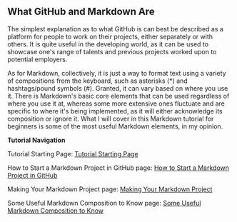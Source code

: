 ## What GitHub and Markdown Are

The simplest explanation as to what GitHub is can best be described as a platform for people to work on their projects, either
separately or with others. It is quite useful in the developing world, as it can be used to showcase one's range of talents
and previous projects worked upon to potential employers.

As for Markdown, collectively, it is just a way to format text using a variety of compositions from the keyboard, such as asterisks (*)
and hashtags/pound symbols (#). Granted, it can vary based on where you use it. There is Markdown's basic core elements that can be 
used regardless of where you use it at, whereas some more extensive ones fluctuate and are specific to where it's being implemented, 
as it will either acknowledge its composition or ignore it. What I will cover in this Markdown tutorial for beginners is some of the most
useful Markdown elements, in my opinion.

**Tutorial Navigation**
   
Tutorial Starting Page: [Tutorial Starting Page](https://github.com/rlwx3k/Digital-Concept-Tutorial/tree/main)

How to Start a Markdown Project in GitHub page: [How to Start a Markdown Project in GitHub](https://github.com/rlwx3k/Digital-Concept-Tutorial/blob/main/howtostartamarkdownproject.md)

Making Your Markdown Project page: [Making Your Markdown Project](https://github.com/rlwx3k/Digital-Concept-Tutorial/blob/main/makingyourmarkdownproject.md)

Some Useful Markdown Composition to Know page: [Some Useful Markdown Composition to Know](https://github.com/rlwx3k/Digital-Concept-Tutorial/blob/main/someusefulmarkdowncompositiontoknow.md)
